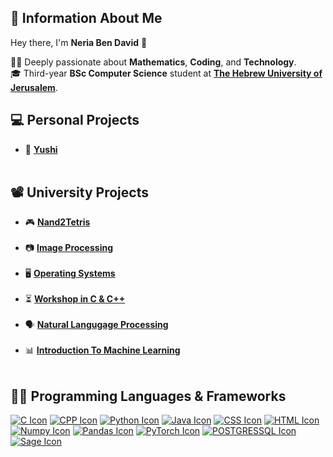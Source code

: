 ## 🙇 Information About Me 

Hey there, I'm **Neria Ben David** 👋  


👨‍🔬 Deeply passionate about **Mathematics**, **Coding**, and **Technology**.   
🎓 Third-year **BSc Computer Science** student at **[The Hebrew University of Jerusalem](https://en.huji.ac.il/)**.
##

## 💻 Personal Projects
-  🥷 [**Yushi**](https://github.com/neriabd/)<br><br>

## 📽️ University Projects  
-  🎮 [**Nand2Tetris**](https://github.com/neriabd/Nand2Tetris)<br><br>
-  📷 [**Image Processing**](https://github.com/neriabd/ImageProcessing)<br><br>
-  🖥️ [**Operating Systems**](https://github.com/neriabd/OperatingSystems)<br><br>
-  ⏳ [**Workshop in C & C++**](https://github.com/neriabd/Workshop-C-CPP)<br><br>
-  🗣️ [**Natural Langugage Processing**](https://github.com/neriabd/Natural-Language-Processing)<br><br>
-  📊 [**Introduction To Machine Learning**](https://github.com/neriabd/IML.HUJI)<br><br>

## 👨‍💻 Programming Languages & Frameworks


<!-- ## [![HTML Icon](logos/html.png)](https://en.wikipedia.org/wiki/HTML) --> 
<!-- [![CSS Icon](logos/css.png)](https://en.wikipedia.org/wiki/CSS) --> 
<!-- [![C Icon](logos/c.png)](https://en.wikipedia.org/wiki/C_(programming_language)) --> 
<!-- [![CPP Icon](logos/cpp.png)](https://en.wikipedia.org/wiki/C%2B%2B) --> 
<!-- [![Python Icon](logos/python.png)](https://www.python.org)--> 
<!-- [![Java Icon](logos/java.png)](https://www.java.com)--> 
<!-- [![Numpy Icon](logos/numpy.png)](https://numpy.org)--> 
<!-- [![Pandas Icon](logos/pandas.png)](https://pandas.pydata.org)--> 
<!-- [![PyTorch Icon](logos/pytorch.png)](https://pytorch.org)--> 
<!-- [![Sage Icon](logos/sage.png)](https://www.sagemath.org)--> 

[![C Icon](https://img.shields.io/badge/C-00599C?style=for-the-badge&logo=c&logoColor=white)](https://en.wikipedia.org/wiki/C_(programming_language))
[![CPP Icon](https://img.shields.io/badge/C%2B%2B-000000?style=for-the-badge&logo=c%2B%2B&logoColor=white)](https://en.wikipedia.org/wiki/C%2B%2B)
[![Python Icon](https://img.shields.io/badge/Python-FFA500?style=for-the-badge&logo=python&logoColor=white)](https://www.python.org)
[![Java Icon](https://img.shields.io/badge/Java-F80000?style=for-the-badge&logo=oracle&logoColor=white)](https://www.java.com)
[![CSS Icon](https://img.shields.io/badge/CSS-00008B?style=for-the-badge&logo=css3&logoColor=white)](https://en.wikipedia.org/wiki/CSS)
[![HTML Icon](https://img.shields.io/badge/HTML-E34F26?style=for-the-badge&logo=html5&logoColor=white)](https://en.wikipedia.org/wiki/HTML)
[![Numpy Icon](https://img.shields.io/badge/NumPy-013243?style=for-the-badge&logo=numpy&logoColor=white)](https://numpy.org)
[![Pandas Icon](https://img.shields.io/badge/Pandas-150458?style=for-the-badge&logo=pandas&logoColor=white)](https://pandas.pydata.org)
[![PyTorch Icon](https://img.shields.io/badge/PyTorch-EE4C2C?style=for-the-badge&logo=pytorch&logoColor=white)](https://pytorch.org)
[![POSTGRESSQL Icon](https://img.shields.io/badge/PostGres_SQL-336791?style=for-the-badge&logo=postgresql&logoColor=white)](https://en.wikipedia.org/wiki/SQL)
[![Sage Icon](https://img.shields.io/badge/SageMath-00008B?style=for-the-badge&logo=sage&logoColor=white)](https://www.sagemath.org)


<!--
**neriabd/neriabd** is a ✨ _special_ ✨ repository because its `README.md` (this file) appears on your GitHub profile.

Here are some ideas to get you started:

- 🔭 I’m currently working on ...
- 🌱 I’m currently learning ...
- 👯 I’m looking to collaborate on ...
- 🤔 I’m looking for help with ...
- 💬 Ask me about ...
- 📫 How to reach me: ...
- 😄 Pronouns: ...
- ⚡ Fun fact: ...
-->
